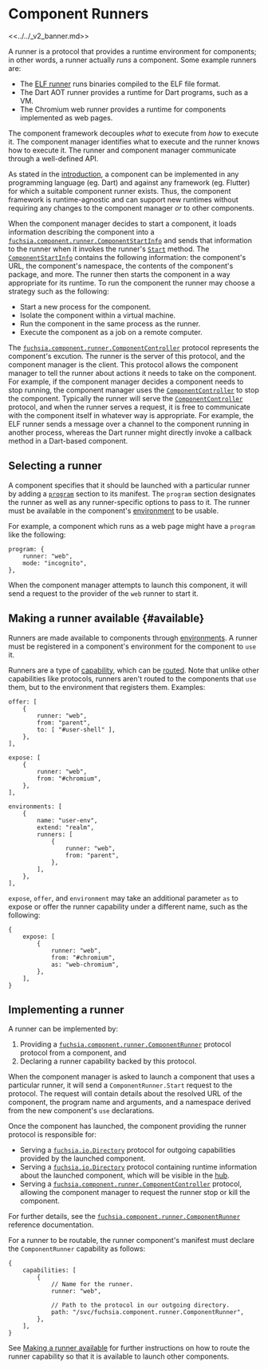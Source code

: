 # Component Runners

<<../../_v2_banner.md>>

A runner is a protocol that provides a runtime environment for components; in
other words, a runner actually *runs* a component. Some example runners are:

-   The [ELF runner][elf-runner] runs binaries compiled to the ELF file format.
-   The Dart AOT runner provides a runtime for Dart programs, such as a VM.
-   The Chromium web runner provides a runtime for components implemented as web
    pages.

The component framework decouples _what_ to execute from _how_ to execute it.
The component manager identifies what to execute and the runner knows how to
execute it. The runner and component manager communicate through a well-defined
API.

As stated in the [introduction][intro], a component can be implemented in any
programming language (eg. Dart) and against any framework (eg. Flutter) for
which a suitable component runner exists. Thus, the component framework is
runtime-agnostic and can support new runtimes without requiring any changes to
the component manager _or_ to other components.

When the component manager decides to start a component, it loads information
describing the component into a
[`fuchsia.component.runner.ComponentStartInfo`][sdk-component-runner] and sends
that information to the runner when it invokes the runner's
[`Start`][sdk-component-runner] method. The
[`ComponentStartInfo`][sdk-component-runner] contains the following information:
the component's URL, the component's namespace, the contents of the component's
package, and more. The runner then starts the component in a way appropriate for
its runtime. To run the component the runner may choose a strategy such as
the following:

-   Start a new process for the component.
-   Isolate the component within a virtual machine.
-   Run the component in the same process as the runner.
-   Execute the component as a job on a remote computer.

The [`fuchsia.component.runner.ComponentController`][sdk-component-runner]
protocol represents the component's excution. The runner is the server of this
protocol, and the component manager is the client. This protocol allows the
component manager to tell the runner about actions it needs to take on the
component. For example, if the component manager decides a component needs to
stop running, the component manager uses the
[`ComponentController`][sdk-component-runner] to stop the component. Typically
the runner will serve the [`ComponentController`][sdk-component-runner]
protocol, and when the runner serves a request, it is free to communicate with
the component itself in whatever way is appropriate. For example, the ELF runner
sends a message over a channel to the component running in another process,
whereas the Dart runner might directly invoke a callback method in a Dart-based
component.

## Selecting a runner

A component specifies that it should be launched with a particular runner by
adding a [`program`][program] section to its manifest. The `program` section
designates the runner as well as any runner-specific options to pass to it. The
runner must be available in the component's [environment][environments-runners]
to be usable.

For example, a component which runs as a web page might have a `program` like
the following:

```json5
program: {
    runner: "web",
    mode: "incognito",
},
```

When the component manager attempts to launch this component, it will send a
request to the provider of the `web` runner to start it.

## Making a runner available {#available}

Runners are made available to components through
[environments][environments-runners]. A runner must be registered in a
component's environment for the component to `use` it.

Runners are a type of [capability][glossary.capability], which
can be [routed][routing]. Note that unlike other capabilities like protocols,
runners aren't routed to the components that `use` them, but to the
environment that registers them. Examples:

```json5
offer: [
    {
        runner: "web",
        from: "parent",
        to: [ "#user-shell" ],
    },
],
```

```json5
expose: [
    {
        runner: "web",
        from: "#chromium",
    },
],
```

```json5
environments: [
    {
        name: "user-env",
        extend: "realm",
        runners: [
            {
                runner: "web",
                from: "parent",
            },
        ],
    },
],
```

`expose`, `offer`, and `environment` may take an additional parameter `as` to
expose or offer the runner capability under a different name, such as the
following:

```json5
{
    expose: [
        {
            runner: "web",
            from: "#chromium",
            as: "web-chromium",
        },
    ],
}
```

## Implementing a runner

A runner can be implemented by:

1.  Providing a
    [`fuchsia.component.runner.ComponentRunner`][sdk-component-runner] protocol
    protocol from a component, and
2.  Declaring a runner capability backed by this protocol.

When the component manager is asked to launch a component that uses a particular
runner, it will send a `ComponentRunner.Start` request to the protocol. The
request will contain details about the resolved URL of the component, the
program name and arguments, and a namespace derived from the new component's
`use` declarations.

Once the component has launched, the component providing the runner protocol is
responsible for:

-   Serving a [`fuchsia.io.Directory`][sdk-directory] protocol for outgoing
    capabilities provided by the launched component.
-   Serving a [`fuchsia.io.Directory`][sdk-directory] protocol containing
    runtime information about the launched component, which will be visible in
    the [hub][hub].
-   Serving a
    [`fuchsia.component.runner.ComponentController`][sdk-component-controller]
    protocol, allowing the component manager to request the runner stop or kill
    the component.

For further details, see the
[`fuchsia.component.runner.ComponentRunner`][sdk-component-runner]
reference documentation.

For a runner to be routable, the runner component's manifest must declare the
`ComponentRunner` capability as follows:

```json5
{
    capabilities: [
        {
            // Name for the runner.
            runner: "web",

            // Path to the protocol in our outgoing directory.
            path: "/svc/fuchsia.component.runner.ComponentRunner",
        },
    ],
}
```

See [Making a runner available](#available) for further instructions on how to
route the runner capability so that it is available to launch other components.

[glossary.capability]: /docs/glossary/README.md#capability
[elf-runner]: ../elf_runner.md
[environments-runners]: ../environments.md#runners
[routing]: ../component_manifests.md#capability-routing
[expose]: ../component_manifests.md#expose
[hub]: ../hub.md
[intro]: ../introduction.md#a_component_is_a_hermetic_composable_isolated_unit_of_software
[offer]: ../component_manifests.md#offer
[program]: ../component_manifests.md#program
[sdk-component-controller]: /sdk/fidl/fuchsia.component.runner/component_runner.fidl
[sdk-component-runner]: /sdk/fidl/fuchsia.component.runner/component_runner.fidl
[sdk-directory]: /sdk/fidl/fuchsia.io/directory.fidl
[use]: ../component_manifests.md#use
